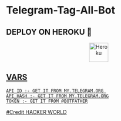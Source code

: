 # Telegram-Tag-All-Bot




## DEPLOY ON HEROKU 🚀

<p align="center"><a href="https://heroku.com/deploy?template=https://github.com/hackerworldyt/Telegram-Tag-All-Bot"><img align="center" alt="Heroku" width="52px" src="https://www.nicepng.com/png/full/223-2233246_heroku-logo-salesforce-heroku.png"></p>
 




## VARS

```
API_ID :- GET IT FROM MY.TELEGRAM.ORG 
API_HASH :- GET IT FROM MY.TELEGRAM.ORG
TOKEN :- GET IT FROM @BOTFATHER
```

#Credit
[HACKER WORLD](https://t.me/iamhackerworld)
